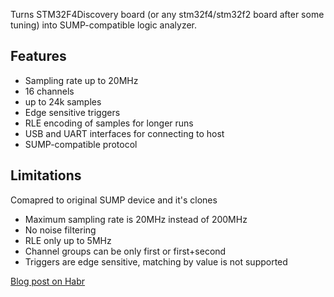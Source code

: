 Turns STM32F4Discovery board (or any stm32f4/stm32f2 board after some tuning) into SUMP-compatible logic analyzer.

## Features ##
  * Sampling rate up to 20MHz
  * 16 channels
  * up to 24k samples
  * Edge sensitive triggers
  * RLE encoding of samples for longer runs
  * USB and UART interfaces for connecting to host
  * SUMP-compatible protocol

## Limitations ##
Comapred to original SUMP device and it's clones
  * Maximum sampling rate is 20MHz instead of 200MHz
  * No noise filtering
  * RLE only up to 5MHz
  * Channel groups can be only first or first+second
  * Triggers are edge sensitive, matching by value is not supported

[Blog post on Habr](http://habrahabr.ru/post/165853/)